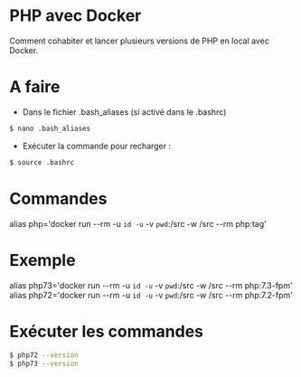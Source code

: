 # PHP avec Docker
Comment cohabiter et lancer plusieurs versions de PHP en local avec Docker.

# A faire
- Dans le fichier .bash_aliases (si activé dans le .bashrc)
```sh
$ nano .bash_aliases
```
- Exécuter la commande pour recharger :
```sh
$ source .bashrc
```

# Commandes
alias php='docker run --rm -u `id -u` -v `pwd`:/src -w /src --rm php:tag'

# Exemple 
alias php73='docker run --rm -u `id -u` -v `pwd`:/src -w /src --rm php:7.3-fpm'
alias php72='docker run --rm -u `id -u` -v `pwd`:/src -w /src --rm php:7.2-fpm'

# Exécuter les commandes
```sh
$ php72 --version
$ php73 --version
```
